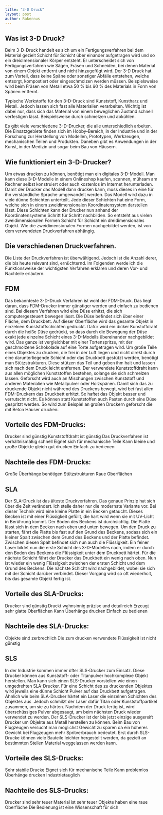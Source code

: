```yaml
---
title: "3-D Druck"
layout: post
author: Rakennus
---
```


## Was ist 3-D Druck?

Beim 3-D-Druck handelt es sich um ein Fertigungsverfahren bei dem Material gezielt Schicht für Schicht über einander aufgetragen wird und so ein dreidimensionaler Körper entsteht.
Er unterscheidet sich von Fertigungsverfahren wie Sägen, Fräsen und Schneiden, bei denen Material von einem Objekt entfernt und nicht hinzugefügt wird. Der 3-D Druck hat zum Vorteil, dass keine Späne oder sonstiger Abfälle entstehen, welche entsorgt, kompostiert oder eingeschmolzen werden müssen. Beispielsweise wird beim Fräsen von Metall etwa 50 % bis 60 % des Materials in Form von Spänen entfernt.

Typische Werkstoffe für den 3-D-Druck sind Kunststoff, Kunstharz und Metall. Jedoch lassen sich fast alle Materialien verarbeiten. Wichtig ist dabei nur, dass sich das Material von einem beweglichen Zustand schnell verfestigen lässt. Beispielsweise durch schmelzen und abkühlen.

Es gibt viele verschiedene 3-D-Drucker, die alle unterschiedlich arbeiten. Die Einsatzgebiete finden sich im Hobby-Bereich, in der Industrie und in der Forschung zur Herstellung von Modellen, Prototypen, Werkzeugen, mechanischen Teilen und Produkten. Daneben gibt es Anwendungen in der Kunst, in der Medizin und sogar beim Bau von Häusern.

## Wie funktioniert ein 3-D-Drucker?

Um etwas drucken zu können, benötigt man ein digitales 3-D-Modell. Man kann diese 3-D-Modelle in einem Onlineshop kaufen, scannen, mühsam am Rechner selbst konstruiert oder auch kostenlos im Internet herunterladen.
Damit der Drucker das Modell dann drucken kann, muss dieses in eine für ihn verständliche Sprache umgewandelt werden. Das Modell wird dazu in viele dünne Schichten unterteilt. Jede dieser Schichten hat eine Form, welche sich in einem zweidimensionalen Koordinatensystem darstellen lässt. Diese Schichten kann der Drucker nun anhand der Koordinatensysteme Schritt für Schritt nachbilden. So entsteht aus vielen zweidimensionalen Formen Schicht für Schicht ein dreidimensionales Objekt. Wie die zweidimensionalen Formen nachgebildet werden, ist von dem verwendeten Druckverfahren abhängig.

## Die verschiedenen Druckverfahren.

Die Liste der Druckverfahren ist überwältigend. Jedoch ist die Anzahl derer, die bis heute relevant sind, ernüchternd. Im Folgenden werde ich die Funktionsweise der wichtigsten Verfahren erklären und deren Vor- und Nachteile erläutern.

## FDM

Das bekannteste 3-D-Druck Verfahren ist wohl der FDM-Druck. Das liegt daran, dass FDM-Drucker immer günstiger werden und einfach zu bedienen sind.
Bei diesem Verfahren wird eine Düse erhitzt, die sich computergesteuert bewegen lässt. Die Düse befindet sich über einer Fläche, dem Druckbett. Auf dieser Oberfläche wird das gesamte Objekt in einzelnen Kunststoffschichten gedruckt. Dafür wird ein dicker Kunstoffdraht durch die heiße Düse gedrückt, so dass durch die Bewegung der Düse exakt jede einzelne Schicht eines 3-D-Modells übereinander nachgebildet wird. Das ganze ist vergleichbar mit einer Tortenspritze, mit der geschmolzene Schokolade auf eine Torte aufgetragen wird.
Um große Teile eines Objektes zu drucken, die frei in der Luft liegen und nicht direkt durch eine darunterliegende Schicht oder das Druckbett gestützt werden, benötigt man Stützstrukturen. Diese stützen das Teil und geben ihm halt und lassen sich nach dem Druck leicht entfernen.
Der verwendete Kunststoffdraht kann aus allen möglichen Kunststoffen bestehen, solange sie sich schmelzen lassen. Geforscht wird auch an Mischungen zwischen Kunststoff und anderen Materialien wie Metallpulver oder Holzspänen.
Damit sich das zu druckende Objekt nicht während des Druckens bewegt, wird bei fast allen FDM-Druckern das Druckbett erhitzt. So haftet das Objekt besser und verrutscht nicht.
Es können statt Kunststoffen auch Pasten durch eine Düse gespritzt werden. So wird zum Beispiel an großen Druckern geforscht die mit Beton Häuser drucken.

## Vorteile des FDM-Drucks:

Drucker sind günstig
Kunststoffdraht ist günstig
Das Druckverfahren ist verhältnismäßig schnell
Eignet sich für mechanische Teile
Kann kleine und große Objekte gleich gut drucken
Einfach zu bedienen

## Nachteile des FDM-Drucks:

Große Überhänge benötigen Stützstrukturen
Raue Oberflächen

## SLA

Der SLA-Druck ist das älteste Druckverfahren. Das genaue Prinzip hat sich über die Zeit verändert. Ich stelle daher nur die modernste Variante vor.
Bei dieser Technik wird eine kleine Platte in ein Becken getaucht. Dieses Becken ist mit einer Flüssigkeit gefüllt, die hart wird wenn sie mit UV-Licht in Berührung kommt. Der Boden des Beckens ist durchsichtig. Die Platte lässt sich in dem Becken nach oben und unten bewegen.
Um den Druck zu starten, fährt die Platte bis fast auf den Grund des Beckens, sodass sich ein kleiner Spalt zwischen dem Grund des Beckens und der Platte befindet. Zwischen diesen Spalt befindet sich nun auch die Flüssigkeit. Ein feiner Laser bildet nun die erste Schicht des 3-D-Modelles nach, indem er durch den Boden des Beckens die Flüssigkeit unter dem Druckbett härtet. Für die nächste Schicht fährt der Drucker das Druckbett ein wenig nach oben. Nun ist wieder ein wenig Flüssigkeit zwischen der ersten Schicht und dem Grund des Beckens. Die nächste Schicht wird nachgebildet, wobei sie sich mit der Schicht darüber verbindet. Dieser Vorgang wird so oft wiederholt, bis das gesamte Objekt fertig ist.

## Vorteile des SLA-Drucks:

Drucker sind günstig
Druckt wahnsinnig präzise und detailreich
Erzeugt sehr glatte Oberflächen
Kann Überhänge drucken
Einfach zu bedienen

## Nachteile des SLA-Drucks:

Objekte sind zerbrechlich
Die zum drucken verwendete Flüssigkeit ist nicht günstig

## SLS

In der Industrie kommen immer öfter SLS-Drucker zum Einsatz. Diese Drucker können aus Kunststoff- oder Titanpulver hochkomplexe Objekt herstellen. Man kann sich einen SLS-Drucker vorstellen wie einen umgedrehten SLA-Drucker. Für eine Schicht des zu druckenden Objektes wird jeweils eine dünne Schicht Pulver auf das Druckbett aufgetragen. Ähnlich wie beim SLA-Drucker härtet ein Laser die einzelnen Schichten des Objektes aus. Jedoch schmilzt der Laser dafür Titan oder Kunststoffpartikel zusammen, um sie zu härten. Nachdem der Druck fertig ist, wird überschüssiges Pulver abgesaugt, um beim nächsten Druck wieder verwendet zu werden.
Der SLS-Drucker ist der bis jetzt einzige ausgereift Drucker um Objekte aus Metall herstellen zu können.
Beim Bau von Flugzeugen versucht man möglichst Gewicht zu sparen da ein höheres Gewicht bei Flugzeugen mehr Spritverbrauch bedeutet. Erst durch SLS-Drucke können viele Bauteile leichter hergestellt werden, da gezielt an bestimmten Stellen Material weggelassen werden kann.

## Vorteile des SLS-Drucks:

Sehr stabile Drucke
Eignet sich für mechanische Teile
Kann problemlos Überhänge drucken
Industrietauglich

## Nachteile des SLS-Drucks:

Drucker sind sehr teuer
Material ist sehr teuer
Objekte haben eine raue Oberfläche
Die Bedienung ist eine Wissenschaft für sich
